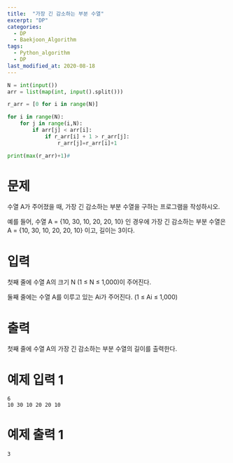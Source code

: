 ```yaml
---
title:  "가장 긴 감소하는 부분 수열"
excerpt: "DP"
categories:
  - DP
  - Baekjoon_Algorithm
tags:
  - Python_algorithm
  - DP
last_modified_at: 2020-08-18
---
```


```python
N = int(input())
arr = list(map(int, input().split()))

r_arr = [0 for i in range(N)]

for i in range(N):
    for j in range(i,N):
        if arr[j] < arr[i]:
            if r_arr[i] + 1 > r_arr[j]:
                r_arr[j]=r_arr[i]+1

print(max(r_arr)+1)#
```

# 문제
수열 A가 주어졌을 때, 가장 긴 감소하는 부분 수열을 구하는 프로그램을 작성하시오.

예를 들어, 수열 A = {10, 30, 10, 20, 20, 10} 인 경우에 가장 긴 감소하는 부분 수열은 A = {10, 30, 10, 20, 20, 10}  이고, 길이는 3이다.

# 입력
첫째 줄에 수열 A의 크기 N (1 ≤ N ≤ 1,000)이 주어진다.

둘째 줄에는 수열 A를 이루고 있는 Ai가 주어진다. (1 ≤ Ai ≤ 1,000)

# 출력
첫째 줄에 수열 A의 가장 긴 감소하는 부분 수열의 길이를 출력한다.

# 예제 입력 1 
```
6
10 30 10 20 20 10
```
# 예제 출력 1 
```
3
```
